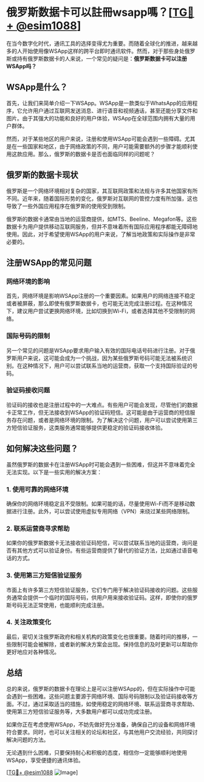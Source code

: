 # 俄罗斯数据卡可以註冊wsapp嗎？[[TG💪+ @esim1088](https://t.me/s/esim1088)]

在当今数字化时代，通讯工具的选择变得尤为重要。而随着全球化的推进，越来越多的人开始使用像WSApp这样的跨平台即时通讯软件。然而，对于那些身处俄罗斯或持有俄罗斯数据卡的人来说，一个常见的疑问是：**俄罗斯数据卡可以注册WSApp吗？**

## WSApp是什么？

首先，让我们来简单介绍一下WSApp。WSApp是一款类似于WhatsApp的应用程序，它允许用户通过互联网发送消息、进行语音和视频通话，甚至还能分享文件和图片。由于其强大的功能和良好的用户体验，WSApp在全球范围内拥有大量的用户群体。

然而，对于某些地区的用户来说，注册和使用WSApp可能会遇到一些障碍。尤其是在一些国家和地区，由于网络政策的不同，用户可能需要额外的步骤才能顺利使用这款应用。那么，俄罗斯的数据卡是否也面临同样的问题呢？

## 俄罗斯的数据卡现状

俄罗斯是一个网络环境相对复杂的国家，其互联网政策和法规与许多其他国家有所不同。近年来，随着国际形势的变化，俄罗斯对互联网的管控力度有所加强，这也导致了一些外国应用程序在俄罗斯的使用受到限制。

俄罗斯的数据卡通常由当地的运营商提供，如MTS、Beeline、Megafon等。这些数据卡为用户提供移动互联网服务，但并不意味着所有国际应用程序都能无障碍地使用。因此，对于希望使用WSApp的用户来说，了解当地政策和实际操作是非常必要的。

## 注册WSApp的常见问题

### 网络环境的影响

首先，网络环境是影响WSApp注册的一个重要因素。如果用户的网络连接不稳定或者被屏蔽，那么即使有俄罗斯数据卡，也可能无法完成注册过程。在这种情况下，建议用户尝试更换网络环境，比如切换到Wi-Fi，或者选择其他不受限制的网络。

### 国际号码的限制

另一个常见的问题是WSApp要求用户输入有效的国际电话号码进行注册。对于俄罗斯用户来说，这可能会成为一个挑战，因为某些俄罗斯号码可能无法被系统识别。在这种情况下，用户可以尝试联系当地的运营商，获取一个支持国际验证的号码。

### 验证码接收问题

验证码的接收也是注册过程中的一大难点。有些用户可能会发现，尽管他们的数据卡正常工作，但无法接收到WSApp的验证码短信。这可能是由于运营商的短信服务存在问题，或者是网络环境的限制。为了解决这个问题，用户可以尝试使用第三方短信验证服务，这类服务通常能够提供更稳定的验证码接收体验。

## 如何解决这些问题？

虽然俄罗斯的数据卡在注册WSApp时可能会遇到一些困难，但这并不意味着完全无法实现。以下是一些实用的解决方案：

### 1. 使用可靠的网络环境

确保你的网络环境稳定且不受限制。如果可能的话，尽量使用Wi-Fi而不是移动数据进行注册。此外，可以尝试使用虚拟专用网络（VPN）来绕过某些网络限制。

### 2. 联系运营商寻求帮助

如果你的俄罗斯数据卡无法接收验证码短信，可以尝试联系当地的运营商，询问是否有其他方式可以验证身份。有些运营商提供了替代的验证方法，比如通过语音电话的方式。

### 3. 使用第三方短信验证服务

市面上有许多第三方短信验证服务，它们专门用于解决验证码接收的问题。这些服务通常会提供一个临时的国际号码，供用户用来接收验证码。这样，即使你的俄罗斯号码无法正常使用，也能顺利完成注册。

### 4. 关注政策变化

最后，密切关注俄罗斯政府和相关机构的政策变化也很重要。随着时间的推移，一些限制可能会被解除，或者新的解决方案会出现。保持信息的及时更新可以帮助你更好地应对各种情况。

## 总结

总的来说，俄罗斯的数据卡在理论上是可以注册WSApp的，但在实际操作中可能会遇到一些困难。这些问题主要源于网络环境、国际号码限制以及验证码接收等方面。不过，通过采取适当的措施，如使用稳定的网络环境、联系运营商寻求帮助、使用第三方短信验证服务等，大多数用户都可以成功完成注册。

如果你正在考虑使用WSApp，不妨先做好充分准备，确保自己的设备和网络环境符合要求。同时，也可以关注相关的论坛和社区，与其他用户交流经验，共同探讨解决问题的方法。

无论遇到什么困难，只要保持耐心和积极的态度，相信你一定能够顺利地使用WSApp，享受便捷的通讯体验。

[[TG💪+ @esim1088](https://t.me/s/esim1088) ![Image](https://i.postimg.cc/4NQfJmqS/Snipaste-2025-05-13-00-14-12.png)]